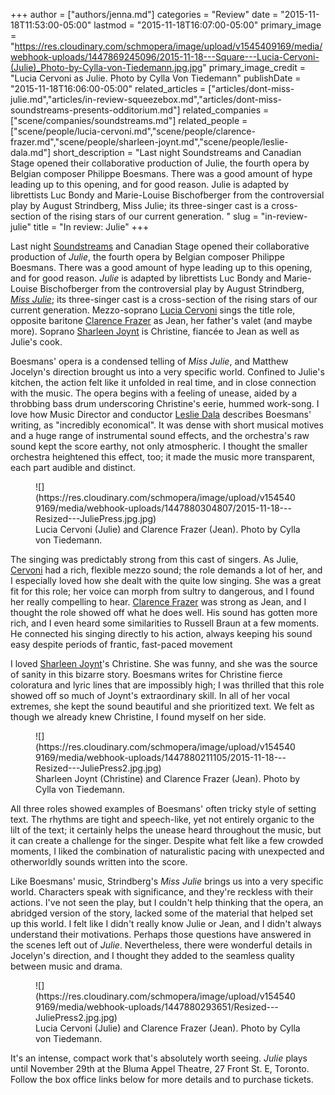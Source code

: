 +++
author = ["authors/jenna.md"]
categories = "Review"
date = "2015-11-18T11:53:00-05:00"
lastmod = "2015-11-18T16:07:00-05:00"
primary_image = "https://res.cloudinary.com/schmopera/image/upload/v1545409169/media/webhook-uploads/1447869245096/2015-11-18---Square---Lucia-Cervoni-(Julie)_Photo-by-Cylla-von-Tiedemann.jpg.jpg"
primary_image_credit = "Lucia Cervoni as Julie. Photo by Cylla Von Tiedemann"
publishDate = "2015-11-18T16:06:00-05:00"
related_articles = ["articles/dont-miss-julie.md","articles/in-review-squeezebox.md","articles/dont-miss-soundstreams-presents-odditorium.md"]
related_companies = ["scene/companies/soundstreams.md"]
related_people = ["scene/people/lucia-cervoni.md","scene/people/clarence-frazer.md","scene/people/sharleen-joynt.md","scene/people/leslie-dala.md"]
short_description = "Last night Soundstreams and Canadian Stage opened their collaborative production of Julie, the fourth opera by Belgian composer Philippe Boesmans. There was a good amount of hype leading up to this opening, and for good reason. Julie is adapted by librettists Luc Bondy and Marie-Louise Bischofberger from the controversial play by August Strindberg, Miss Julie; its three-singer cast is a cross-section of the rising stars of our current generation. "
slug = "in-review-julie"
title = "In review: Julie"
+++

Last night [Soundstreams](/scene/companies/soundstreams/) and Canadian Stage opened their collaborative production of *Julie*, the fourth opera by Belgian composer Philippe Boesmans. There was a good amount of hype leading up to this opening, and for good reason. *Julie* is adapted by librettists Luc Bondy and Marie-Louise Bischofberger from the controversial play by August Strindberg, [*Miss Julie*](https://en.wikipedia.org/wiki/Miss_Julie); its three-singer cast is a cross-section of the rising stars of our current generation. Mezzo-soprano [Lucia Cervoni](/scene/people/lucia-cervoni/) sings the title role, opposite baritone [Clarence Frazer](/scene/people/clarence-frazer/) as Jean, her father's valet (and  maybe more). Soprano [Sharleen Joynt](/scene/people/sharleen-joynt/) is Christine,  fiancée to Jean as well as Julie's cook. 

Boesmans' opera is a condensed telling of *Miss Julie*, and Matthew Jocelyn's direction brought us into a very specific world. Confined to Julie's kitchen, the action felt like it unfolded in real time, and in close connection with the music. The opera begins with a feeling of unease, aided by a throbbing bass drum underscoring Christine's eerie, hummed work-song. I love how Music Director and conductor [Leslie Dala](/scene/people/leslie-dala/) describes Boesmans' writing, as "incredibly economical". It was dense with short musical motives and a huge range of instrumental sound effects, and the orchestra's raw sound kept the score earthy, not only atmospheric. I thought the smaller orchestra heightened this effect, too; it made the music more transparent, each part audible and distinct. 

<figure data-type="image">
![](https://res.cloudinary.com/schmopera/image/upload/v1545409169/media/webhook-uploads/1447880304807/2015-11-18---Resized---JuliePress.jpg.jpg)
<figcaption>Lucia Cervoni (Julie) and Clarence Frazer (Jean). Photo by Cylla von Tiedemann.</figcaption>
</figure>

The singing was predictably strong from this cast of singers. As Julie, [Cervoni](/scene/people/lucia-cervoni/) had a rich, flexible mezzo sound; the role demands a lot of her, and I especially loved how she dealt with the quite low singing. She was a great fit for this role; her voice can morph from sultry to dangerous, and I found her really compelling to hear. [Clarence Frazer](/scene/people/clarence-fraz.er) was strong as Jean, and I thought the role showed off what he does well. His sound has gotten more rich, and I even heard some similarities to Russell Braun at a few moments. He connected his singing directly to his action, always keeping his sound easy despite periods of frantic, fast-paced movement

I loved [Sharleen Joynt](/scene/people/sharleen-joynt/)'s Christine. She was funny, and she was the source of sanity in this bizarre story. Boesmans writes for Christine fierce coloratura and lyric lines that are impossibly high; I was thrilled that this role showed off so much of Joynt's extraordinary skill. In all of her vocal extremes, she kept the sound beautiful and she prioritized text. We felt as though we already knew Christine, I found myself on her side. 

<figure data-type="image">
![](https://res.cloudinary.com/schmopera/image/upload/v1545409169/media/webhook-uploads/1447880211105/2015-11-18---Resized---JuliePress2.jpg.jpg)
<figcaption>Sharleen Joynt (Christine) and Clarence Frazer (Jean). Photo by Cylla von Tiedemann.</figcaption>
</figure>

All three roles showed examples of Boesmans' often tricky style of setting text. The rhythms are tight and speech-like, yet not entirely organic to the lilt of the text; it certainly helps the unease heard throughout the music, but it can create a challenge for the singer. Despite what felt like a few crowded moments, I liked the combination of naturalistic pacing with unexpected and otherworldly sounds written into the score.

Like Boesmans' music, Strindberg's *Miss Julie* brings us into a very specific world. Characters speak with significance, and they're reckless with their actions. I've not seen the play, but I couldn't help thinking that the opera, an abridged version of the story, lacked some of the material that helped set up this world. I felt like I didn't really know Julie or Jean, and I didn't always understand their motivations. Perhaps those questions have answered in the scenes left out of *Julie*. Nevertheless, there were wonderful details in Jocelyn's direction, and I thought they added to the seamless quality between music and drama. 

<figure data-type="image">
![](https://res.cloudinary.com/schmopera/image/upload/v1545409169/media/webhook-uploads/1447880293651/Resized---JuliePress2.jpg.jpg)
<figcaption>Lucia Cervoni (Julie) and Clarence Frazer (Jean). Photo by Cylla von Tiedemann.</figcaption>
</figure>

It's an intense, compact work that's absolutely worth seeing. *Julie* plays until November 29th at the Bluma Appel Theatre, 27 Front St. E, Toronto. Follow the box office links below for more details and to purchase tickets.
